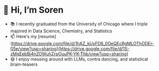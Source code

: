 <!--
**sorendunn/sorendunn** is a ✨ _special_ ✨ repository because its `README.md` (this file) appears on your GitHub profile.
--->
# 👋 Hi, I’m Soren
- 📚 I recently graduated from the University of Chicago where I triple majored in Data Science, Chemistry, and Statistics
- 📫 Here's my [resume](https://drive.google.com/file/d/1hAZ_kUxFD6_0OeQEcRgMLOThODEr-05e/view?usp=sharing](https://drive.google.com/file/d/1S-zMqEebBi4nZOWuhZrpOuuPK-YK-Thb/view?usp=sharing)
- 😄 I enjoy messing around with LLMs, contra dancing, and statistical brain-teasers
